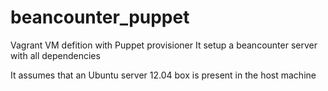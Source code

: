 beancounter_puppet
==================

Vagrant VM defition with Puppet provisioner 
It setup a beancounter server with all dependencies

It assumes that an Ubuntu server 12.04 box is present in the host machine
